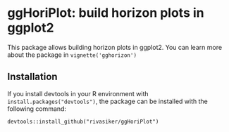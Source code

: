 # ggHoriPlot: build horizon plots in ggplot2

This package allows building horizon plots in ggplot2. You can learn more about the package in `vignette('gghorizon')`

## Installation

If you install devtools in your R environment with `install.packages("devtools")`, the package can be installed with the following command:

```
devtools::install_github("rivasiker/ggHoriPlot")
```


